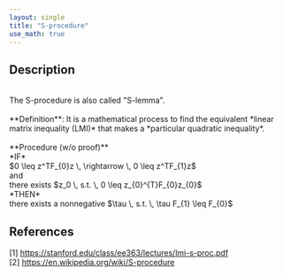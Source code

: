 ```yaml
---
layout: single
title: "S-procedure"
use_math: true
---
```


## Description
<br>
The S-procedure is also called "S-lemma". <br><br>
**Definition**: It is a mathematical process to find the equivalent *linear matrix inequality (LMI)* that makes a *particular quadratic inequality*. <br><br>
**Procedure (w/o proof)** <br>
*IF* <br>
$0 \leq z^TF_{0}z \, \rightarrow \, 0 \leq z^TF_{1}z$ <br>
and <br>
there exists $z_0 \, s.t. \, 0 \leq z_{0}^{T}F_{0}z_{0}$ <br>
*THEN* <br>
there exists a nonnegative $\tau \, s.t. \, \tau F_{1} \leq F_{0}$ <br>
 
## References
[1] <https://stanford.edu/class/ee363/lectures/lmi-s-proc.pdf> <br>
[2] <https://en.wikipedia.org/wiki/S-procedure> 
